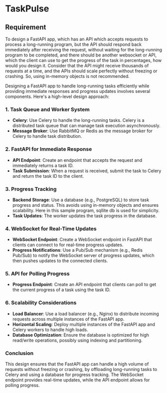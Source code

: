 # TaskPulse

## Requirement

To design a FastAPI app, which has an API which accepts requests to process a long-running program, but the API should
respond back immediately after receiving the request, without waiting for the long-running program to be completed, and
there should be another websocket or API, which the client can use to get the progress of the task in percentages, how
would you design it. Consider that the API might receive thousands of requests at a time, and the APIs should scale
perfectly without freezing or crashing. So, using in-memory objects is not recommended.

Designing a FastAPI app to handle long-running tasks efficiently while providing immediate responses and progress
updates involves several components. Here's a high-level design approach:

### 1. **Task Queue and Worker System**

- **Celery**: Use Celery to handle the long-running tasks. Celery is a distributed task queue that can manage task
  execution asynchronously.
- **Message Broker**: Use RabbitMQ or Redis as the message broker for Celery to handle task distribution.

### 2. **FastAPI for Immediate Response**

- **API Endpoint**: Create an endpoint that accepts the request and immediately returns a task ID.
- **Task Submission**: When a request is received, submit the task to Celery and return the task ID to the client.

### 3. **Progress Tracking**

- **Backend Storage**: Use a database (e.g., PostgreSQL) to store task progress and status. This avoids using in-memory
  objects and ensures scalability. Here in this sample program, sqllite db is used for simplicity.
- **Task Updates**: The worker updates the task progress in the database.

### 4. **WebSocket for Real-Time Updates**

- **WebSocket Endpoint**: Create a WebSocket endpoint in FastAPI that clients can connect to for real-time progress
  updates.
- **Progress Notifications**: Use a Pub/Sub mechanism (e.g., Redis Pub/Sub) to notify the WebSocket server of progress
  updates, which then pushes updates to the connected clients.

### 5. **API for Polling Progress**

- **Progress Endpoint**: Create an API endpoint that clients can poll to get the current progress of a task using the
  task ID.

### 6. **Scalability Considerations**

- **Load Balancer**: Use a load balancer (e.g., Nginx) to distribute incoming requests across multiple instances of the
  FastAPI app.
- **Horizontal Scaling**: Deploy multiple instances of the FastAPI app and Celery workers to handle high loads.
- **Database Optimization**: Ensure the database is optimized for high read/write operations, possibly using indexing
  and partitioning.

### Conclusion

This design ensures that the FastAPI app can handle a high volume of requests without freezing or crashing, by
offloading long-running tasks to Celery and using a database for progress tracking. The WebSocket endpoint provides
real-time updates, while the API endpoint allows for polling progress.